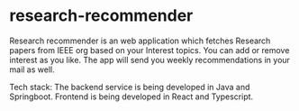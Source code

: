 # research-recommender
Research recommender is an web application which fetches Research papers from IEEE org based on your Interest topics.
You can add or remove interest as you like. The app will send you weekly recommendations in your mail as well.

Tech stack:
The backend service is being developed in Java and Springboot.
Frontend is being developed in React and Typescript.
